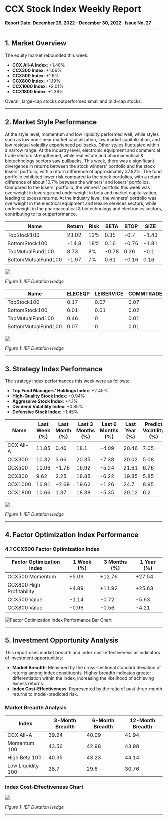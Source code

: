 # CCX Stock Index Weekly Report

**Report Date: December 26, 2022 - December 30, 2022 · Issue No. 27**

---

## 1. Market Overview

The equity market rebounded this week:
- **CCX All-A Index**: +1.48%
- **CCX300 Index**: +1.06%
- **CCX500 Index**: +1.6%
- **CCX800 Index**: +1.19%
- **CCX1000 Index**: +2.01%
- **CCX1800 Index**: +1.36%

Overall, large-cap stocks outperformed small and mid-cap stocks.

---

## 2. Market Style Performance


At the style level, momentum and low liquidity performed well, while styles such as low non-linear market capitalization, low market capitalization, and low residual volatility experienced pullbacks. Other styles fluctuated within a narrow range. 
At the industry level, electronic equipment and commercial trade sectors strengthened, while real estate and pharmaceutical & biotechnology sectors saw pullbacks.
This week, there was a significant divergence in returns between the stock winners' portfolio and the stock losers' portfolio, with a return difference of approximately 37.82%. The fund portfolio exhibited lower risk compared to the stock portfolios, with a return difference of about 10.7% between the winners' and losers' portfolios.
Compared to the losers' portfolio, the winners' portfolio this week was overweight in leverage and underweight in beta and market capitalization, leading to excess returns. At the industry level, the winners' portfolio was overweight in the electrical equipment and leisure services sectors, while underweight in the pharmaceutical & biotechnology and electronics sectors, contributing to its outperformance.

| Name             | Return | Risk | BETA | BTOP | SIZE | SIZENL | LEVERAGE | LIQUIDITY | GROWTH | RESVOL | MOMENTUM | EARNYIELD |
|------------------|--------|------|------|------|------|--------|----------|-----------|--------|--------|----------|-----------|
| TopStock100      | 23.02  | 13%  | 0.35 | -0.7 | -1.43 | 0.44   | -0.34    | 0.89      | -0.47  | 1.34   | 0.69     | -0.82     |
| BottomStock100   | -14.8  | 18%  | 0.16 | -0.76| -1.81 | 0.14   | -0.33    | 1.15      | -0.53  | 1.76   | 0.62     | -0.44     |
| TopMutualFund100 | 8.73   | 8%   | -0.78| 0.26 | -0.1  | -0.36  | 0.87     | 0.32      | 0.78   | 0.42   | -0.51    | 0.0       |
| BottomMutualFund100 | -1.97| 7%   | 0.61 | -0.16| 0.16  | 0.01   | 0.1      | 0.63      | 0.17   | 0.26   | 0.19     | 0.19      |


<img src="images/IEF_vs_US.png" />

*Figure 1: IEF Duration Hedge*



| Name             | ELECEQP | LEISERVICE | COMMTRADE | COMPUTER | MEDIA | AUTO | TRANSPORT | TEXTILE | ELECTRONICS | HEALTH |
|------------------|---------|------------|-----------|----------|-------|------|-----------|---------|-------------|--------|
| TopStock100      | 0.17    | 0.07       | 0.07      | 0.08     | 0.09  | 0    | 0.01      | 0.01    | 0.03        | 0.12   |
| BottomStock100   | 0.01    | 0.01       | 0.02      | 0.03     | 0.04  | 0    | 0.04      | 0.06    | 0.13        | 0.34   |
| TopMutualFund100 | 0.46    | 0          | 0.01      | 0        | 0     | 0    | 0.01      | 0       | 0.03        | 0.08   |
| BottomMutualFund100 | 0.07  | 0          | 0.01      | 0.03     | 0.01  | 0    | 0.02      | 0       | 0.05        | 0.08   |


<img src="images/IEF_vs_US.png" />

*Figure 1: IEF Duration Hedge*

---

## 3. Strategy Index Performance

The strategy index performances this week were as follows:
- **Top Fund Managers' Holdings Index**: +2.45%
- **High-Quality Stock Index**: +0.94%
- **Aggressive Stock Index**: +4.1%
- **Dividend Volatility Index**: +0.85%
- **Defensive Stock Index**: +1.45%

| Name   | Last Week (%) | Last Month (%) | Last 3 Months (%) | Last 6 Months (%) | Last Year (%) | Predict Volatility (%) |
|--------|---------------|----------------|--------------------|-------------------|---------------|-------------------------|
| CCX All-A | 11.85        | 0.46           | 18.1              | -4.09            | 20.46         | 7.05                   |
| CCX300 | 10.32        | 3.66           | 20.35             | -7.38            | 20.02         | 5.08                   |
| CCX500 | 10.06        | -1.76          | 16.92             | -5.24            | 21.61         | 6.76                   |
| CCX800 | 9.62         | 2.25           | 18.85             | -6.22            | 19.85         | 5.85                   |
| CCX1000 | 16.91       | -2.69          | 19.62             | -1.26            | 24.7          | 8.95                   |
| CCX1800 | 10.66       | 1.37           | 18.38             | -5.35            | 20.12         | 6.2                    |


<img src="images/IEF_vs_US.png" />

*Figure 1: IEF Duration Hedge*

---

## 4. Factor Optimization Index Performance

### 4.1 CCX500 Factor Optimization Index

| **Factor Optimization Index** | **1 Week (%)** | **3 Months (%)** | **1 Year (%)** |
|-------------------------------|----------------|-------------------|----------------|
| CCX500 Momentum               | +5.09         | +12.76           | +27.54         |
| CCX800 High Profitability     | +4.89         | +11.92           | +25.63         |
| CCX500 Value                  | -1.14         | -0.72            | -5.63          |
| CCX800 Value                  | -0.96         | -0.56            | -4.21          |

![Factor Optimization Index Performance Bar Chart](images/factor_optimization.png)

---

## 5. Investment Opportunity Analysis

This report uses market breadth and index cost-effectiveness as indicators of investment opportunities:
- **Market Breadth**: Measured by the cross-sectional standard deviation of returns among index constituents. Higher breadth indicates greater differentiation within the index, increasing the likelihood of achieving excess returns.
- **Index Cost-Effectiveness**: Represented by the ratio of past three-month returns to model-predicted risk.

### Market Breadth Analysis

| **Index**         | **3-Month Breadth** | **6-Month Breadth** | **12-Month Breadth** |
|-------------------|---------------------|---------------------|----------------------|
| CCX All-A         | 39.24              | 40.09              | 41.94               |
| Momentum 100      | 43.56              | 42.98              | 43.98               |
| High Beta 100     | 40.35              | 43.23              | 44.14               |
| Low Liquidity 100 | 28.7               | 29.6               | 30.76               |

### Index Cost-Effectiveness Chart

<img src="images/IEF_vs_US.png" />

*Figure 1: IEF Duration Hedge*

---
